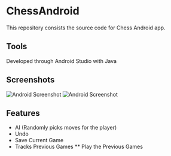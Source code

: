 # ChessAndroid

This repository consists the source code for Chess Android app.

## Tools

Developed through Android Studio with Java

## Screenshots

![Android Screenshot](https://i.imgur.com/nriNG8Mm.png "Android Screenshot")
![Android Screenshot](https://i.imgur.com/aPEXxoRm.png "Android Screenshot")

## Features

* AI (Randomly picks moves for the player)
* Undo
* Save Current Game
* Tracks Previous Games
** Play the Previous Games

